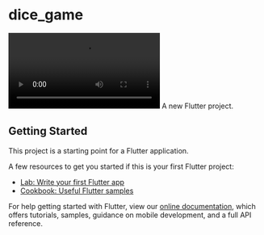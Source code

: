 # dice_game
![Alt text](https://user-images.githubusercontent.com/77739006/138841283-4b4f8b04-4ac0-4f86-be01-9d3c724bce0a.mp4)
A new Flutter project.

## Getting Started

This project is a starting point for a Flutter application.

A few resources to get you started if this is your first Flutter project:

- [Lab: Write your first Flutter app](https://flutter.dev/docs/get-started/codelab)
- [Cookbook: Useful Flutter samples](https://flutter.dev/docs/cookbook)

For help getting started with Flutter, view our
[online documentation](https://flutter.dev/docs), which offers tutorials,
samples, guidance on mobile development, and a full API reference.
